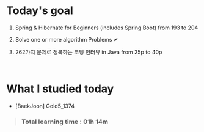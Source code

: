 # Today's goal

1. Spring & Hibernate for Beginners (includes Spring Boot) from 193 to 204

2. Solve one or more algorithm Problems ✔

3. 262가지 문제로 정복하는 코딩 인터뷰 in Java from 25p to 40p

<br>

# What I studied today

* [BaekJoon] Gold5_1374

><h3>Total learning time : 01h 14m</h3>